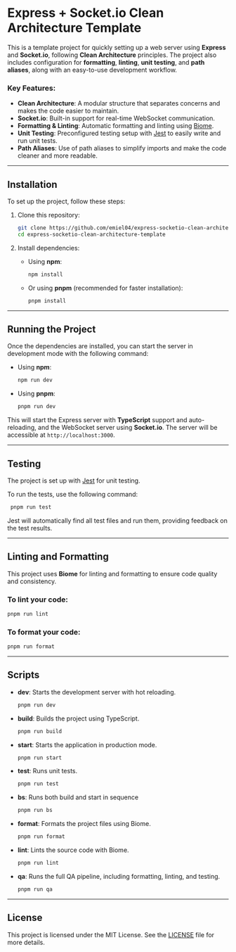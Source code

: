 # Express + Socket.io Clean Architecture Template

This is a template project for quickly setting up a web server using **Express** and **Socket.io**, following **Clean Architecture** principles. The project also includes configuration for **formatting**, **linting**, **unit testing**, and **path aliases**, along with an easy-to-use development workflow.

### Key Features:

- **Clean Architecture**: A modular structure that separates concerns and makes the code easier to maintain.
- **Socket.io**: Built-in support for real-time WebSocket communication.
- **Formatting & Linting**: Automatic formatting and linting using [Biome](https://github.com/biomejs/biome).
- **Unit Testing**: Preconfigured testing setup with [Jest](https://jestjs.io/) to easily write and run unit tests.
- **Path Aliases**: Use of path aliases to simplify imports and make the code cleaner and more readable.

---

## Installation

To set up the project, follow these steps:

1. Clone this repository:

    ```bash
    git clone https://github.com/emiel04/express-socketio-clean-architecture-template
    cd express-socketio-clean-architecture-template
    ```

2. Install dependencies:
    - Using **npm**:
        ```bash
        npm install
        ```
    - Or using **pnpm** (recommended for faster installation):
        ```bash
        pnpm install
        ```

---

## Running the Project

Once the dependencies are installed, you can start the server in development mode with the following command:

- Using **npm**:

    ```bash
    npm run dev
    ```

- Using **pnpm**:
    ```bash
    pnpm run dev
    ```

This will start the Express server with **TypeScript** support and auto-reloading, and the WebSocket server using **Socket.io**. The server will be accessible at `http://localhost:3000`.

---

## Testing

The project is set up with [Jest](https://jestjs.io/) for unit testing.

To run the tests, use the following command:

```bash
 pnpm run test
```

Jest will automatically find all test files and run them, providing feedback on the test results.

---

## Linting and Formatting

This project uses **Biome** for linting and formatting to ensure code quality and consistency.

### To lint your code:

```bash
pnpm run lint
```

### To format your code:

```bash
pnpm run format
```

---

## Scripts

- **dev**: Starts the development server with hot reloading.
    ```bash
    pnpm run dev
    ```
- **build**: Builds the project using TypeScript.
    ```bash
    pnpm run build
    ```
- **start**: Starts the application in production mode.
    ```bash
    pnpm run start
    ```
- **test**: Runs unit tests.
    ```bash
    pnpm run test
    ```
- **bs**: Runs both build and start in sequence
    ```bash
    pnpm run bs
    ```
- **format**: Formats the project files using Biome.
    ```bash
    pnpm run format
    ```
- **lint**: Lints the source code with Biome.
    ```bash
    pnpm run lint
    ```
- **qa**: Runs the full QA pipeline, including formatting, linting, and testing.
    ```bash
    pnpm run qa
    ```

---

## License

This project is licensed under the MIT License. See the [LICENSE](LICENSE) file for more details.
